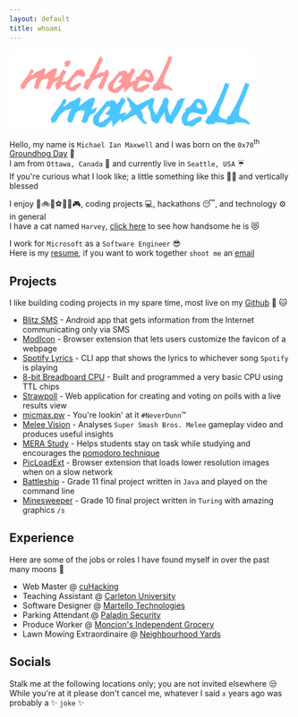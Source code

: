 ```yaml
---
layout: default
title: whoami
---
```


<img src='/assets/micmax.png' alt='Michael Maxwell' height='140'>

Hello, my name is `Michael Ian Maxwell` and I was born on the `0x70`<sup>th</sup> [Groundhog Day](https://en.wikipedia.org/wiki/Groundhog_Day#Punxsutawney_beginnings) :sunflower:  
I am from `Ottawa, Canada` :maple_leaf: and currently live in `Seattle, USA` :umbrella:  
If you're curious what I look like; a little something like this 👨‍🦰 and vertically blessed

I enjoy :runner::bike:🏒:soccer::ski:🥍:video_game:, coding projects :computer:, hackathons :sleeping:, and technology ⚙ in general  
I have a cat named `Harvey`, [click here](/assets/harvey.jpg) to see how handsome he is :heart_eyes_cat:

I work for `Microsoft` as a `Software Engineer` :sunglasses:  
Here is my [resume](/assets/files/Michael_Maxwell_CV.pdf), if you want to work together `shoot me` an [email](mailto:yo@micmax.pw)

## Projects

I like building coding projects in my spare time, most live on my [Github](https://github.com/mic-max) :octopus: :cat:

- [Blitz SMS](https://github.com/Ershany/Red-Crow) - Android app that gets information from the Internet communicating only via SMS
- [ModIcon](https://garage-06.visualstudio.com/modicon) - Browser extension that lets users customize the favicon of a webpage
- [Spotify Lyrics](https://www.npmjs.com/package/spotify-lyrics) - CLI app that shows the lyrics to whichever song `Spotify` is playing
- [8-bit Breadboard CPU](https://eater.net/8bit) - Built and programmed a very basic CPU using TTL chips
- [Strawpoll](https://strawpoll.xyz) - Web application for creating and voting on polls with a live results view
- [micmax.pw](https://youtu.be/dQw4w9WgXcQ) - You're lookin' at it `#NeverDunn`™
- [Melee Vision](https://github.com/mic-max/melee-vision) - Analyses `Super Smash Bros. Melee` gameplay video and produces useful insights
- [MERA Study](https://github.com/mic-max/qhacks18) - Helps students stay on task while studying and encourages the [pomodoro technique](https://en.wikipedia.org/wiki/Pomodoro_Technique)
- [PicLoadExt](https://github.com/mic-max/picloadextension) - Browser extension that loads lower resolution images when on a slow network
- [Battleship](https://github.com/mic-max/battleship) - Grade 11 final project written in `Java` and played on the command line
- [Minesweeper](https://github.com/mic-max/minesweeper) - Grade 10 final project written in `Turing` with amazing graphics `/s`
<!-- - [SMS Proxy](#) - Proxies SMS into HTTP using an `Arduino` and `SIM800L` because `TWLO` is pricey :money_with_wings: -->
<!-- - [Github File Watcher](#) - Receive updates when a specific file in a public Github repository changes -->
<!-- - [Cube World Renderer](#) - WebGL Renderer for Cube World objects / asset files -->
<!-- - [Fitbit Blood Sugar](#) - Estimates your blood sugar throughout the day using your activity and food consumption -->
<!-- - [Wifi Con](#) - Monitor your WiFi network and receive notifications when devices connect -->

## Experience

Here are some of the jobs or roles I have found myself in over the past many moons :crescent_moon:

- Web Master @ [cuHacking](https://cuhacking.com)
- Teaching Assistant @ [Carleton University](https://carleton.ca/scs)
- Software Designer @ [Martello Technologies](https://martellotech.com)
- Parking Attendant @ [Paladin Security](https://paladinsecurity.com)
- Produce Worker @ [Moncion's Independent Grocery](https://www.yourindependentgrocer.ca/store-locator/details/0847)
- Lawn Mowing Extraordinaire @ [Neighbourhood Yards](https://goo.gl/maps/Z78R2tSK6MkzA1zZ7)

## Socials

Stalk me at the following locations only; you are not invited elsewhere :unamused:  
While you're at it please don't cancel me, whatever I said `x` years ago was probably a :sparkles: `joke` :sparkles:
